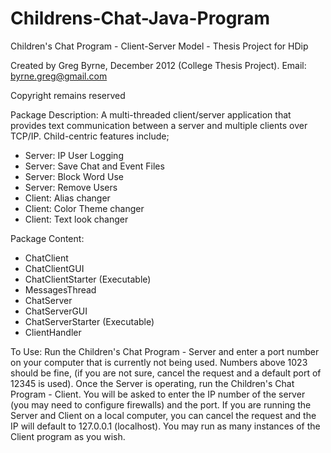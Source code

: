 Childrens-Chat-Java-Program
===========================

Children's Chat Program - Client-Server Model - Thesis Project for HDip

Created by Greg Byrne, December 2012 (College Thesis Project).
Email: byrne.greg@gmail.com

Copyright remains reserved

Package Description:
A multi-threaded client/server application that provides text communication between a server and multiple clients over TCP/IP.
Child-centric features include;
- Server: IP User Logging
- Server: Save Chat and Event Files
- Server: Block Word Use
- Server: Remove Users
- Client: Alias changer
- Client: Color Theme changer
- Client: Text look changer

Package Content:
- ChatClient
- ChatClientGUI
- ChatClientStarter (Executable)
- MessagesThread
- ChatServer
- ChatServerGUI
- ChatServerStarter (Executable)
- ClientHandler

To Use:
Run the Children's Chat Program - Server and enter a port number on your computer that is currently not being used. Numbers above 1023 should be fine, (if you are not sure, cancel the request and a default port of 12345 is used).
Once the Server is operating, run the Children's Chat Program - Client. You will be asked to enter the IP number of the server (you may need to configure firewalls) and the port. If you are running the Server and Client on a local computer, you can cancel the request and the IP will default to 127.0.0.1 (localhost). You may run as many instances of the Client program as you wish.
